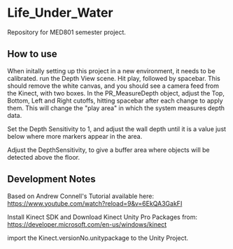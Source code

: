 # Life_Under_Water
Repository for MED801 semester project.

## How to use
When initally setting up this project in a new environment, it needs to be calibrated. run the Depth View scene. Hit play, followed by spacebar. This should remove the white canvas, and you should see a camera feed from the Kinect, with two boxes. In the PR_MeasureDepth object, adjust the Top, Bottom, Left and Right cutoffs, hitting spacebar after each change to apply them. This will change the "play area" in which the system measures depth data.

Set the Depth Sensitivity to 1, and adjust the wall depth until it is a value just below where more markers appear in the area. 

Adjust the DepthSensitivity, to give a buffer area where objects will be detected above the floor.

## Development Notes
Based on Andrew Connell's Tutorial available here: https://www.youtube.com/watch?reload=9&v=6EkQA3GakFI

Install Kinect SDK and Download Kinect Unity Pro Packages from: https://developer.microsoft.com/en-us/windows/kinect

import the Kinect.versionNo.unitypackage to the Unity Project.